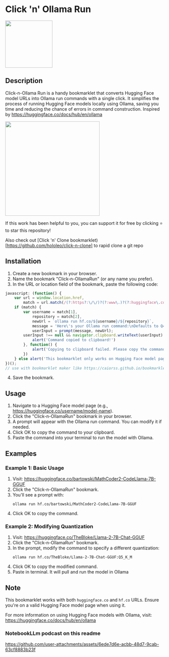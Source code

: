 

# Click 'n' Ollama Run 

<img src="https://github.com/user-attachments/assets/f6b2f246-7e76-4bfd-928a-84b3edc7cad6" width="150">

## Description

Click-n-Ollama Run is a handy bookmarklet that converts Hugging Face model URLs into Ollama run commands with a single click. It simplifies the process of running Hugging Face models locally using Ollama, saving you time and reducing the chance of errors in command construction. Inspired by https://huggingface.co/docs/hub/en/ollama

<img src="https://github.com/user-attachments/assets/adbe1024-0236-4d12-9e7f-b4574ca61cc1" width="300">




If this work has been helpful to you, you can support it for free by clicking ⭐ to star this repository!

Also check out [Click 'n' Clone bookmarklet)[https://github.com/hololeo/click-n-clone] to rapid clone a git repo


## Installation

1. Create a new bookmark in your browser.
2. Name the bookmark "Click-n-OllamaRun" (or any name you prefer).
3. In the URL or location field of the bookmark, paste the following code:

```javascript
javascript: (function() {
    var url = window.location.href,
        match = url.match(/(?:https?:\/\/)?(?:www\.)?(?:huggingface\.co|hf\.co)\/([^\/]+)\/([^\/]+)/);
    if (match) {
        var username = match[1],
            repository = match[2],
            newUrl = `ollama run hf.co/${username}/${repository}`,
            message = 'Here\'s your Ollama run command:\nDefaults to Q4_K_M\nAppend:{quantization} for different quantization\nCopy and paste in terminal to pull and run model\nsee https://huggingface.co/docs/hub/en/ollama\n\nYou can modify the command below:',
            userInput = prompt(message, newUrl);
        userInput !== null && navigator.clipboard.writeText(userInput).then(function() {
            alert('Command copied to clipboard!')
        }, function() {
            alert('Copying to clipboard failed. Please copy the command manually.')
        })
    } else alert('This bookmarklet only works on Hugging Face model pages.')
})();
// use with bookmarklet maker like https://caiorss.github.io/bookmarklet-maker/
```

4. Save the bookmark.

## Usage

1. Navigate to a Hugging Face model page (e.g., https://huggingface.co/username/model-name).
2. Click the "Click-n-OllamaRun" bookmark in your browser.
3. A prompt will appear with the Ollama run command. You can modify it if needed.
4. Click OK to copy the command to your clipboard.
5. Paste the command into your terminal to run the model with Ollama.

## Examples

### Example 1: Basic Usage

1. Visit: https://huggingface.co/bartowski/MathCoder2-CodeLlama-7B-GGUF
2. Click the "Click-n-OllamaRun" bookmark.
3. You'll see a prompt with:
   ```
   ollama run hf.co/bartowski/MathCoder2-CodeLlama-7B-GGUF
   ```
4. Click OK to copy the command.

### Example 2: Modifying Quantization

1. Visit: https://huggingface.co/TheBloke/Llama-2-7B-Chat-GGUF
2. Click the "Click-n-OllamaRun" bookmark.
3. In the prompt, modify the command to specify a different quantization:
   ```
   ollama run hf.co/TheBloke/Llama-2-7B-Chat-GGUF:Q5_K_M
   ```
4. Click OK to copy the modified command.
5. Paste in terminal. It will pull and run the model in Ollama

## Note

This bookmarklet works with both `huggingface.co` and `hf.co` URLs. Ensure you're on a valid Hugging Face model page when using it.

For more information on using Hugging Face models with Ollama, visit: https://huggingface.co/docs/hub/en/ollama

### NotebookLLm podcast on this readme

https://github.com/user-attachments/assets/6ede7d6e-acbb-48d7-9cab-63cf8883b23f


